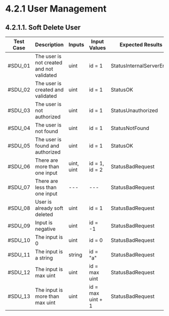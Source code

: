 # 4.2.1 User Management

## 4.2.1.1. Soft Delete User

| **Test Case** | **Description** | **Inputs**     | **Input Values**                                                                            | **Expected Results**             | **Pass/Fail/Untested** |
|---------------------------------------|------|----------|---------------------------------------------------------------------------------------------------|--------------------------------------|------------------------|
| #SDU_01                   | The user is not created and not validated | uint | id = 1 | StatusInternalServerError |  Untested|
| #SDU_02 | The user is created and validated | uint | id = 1 | StatusOK |  Untested|
| #SDU_03 | The user is not authorized | uint | id = 1 | StatusUnauthorized |  Untested|
| #SDU_04 | The user is not found | uint | id = 1 | StatusNotFound |  Untested|
| #SDU_05 | The user is found and authorized | uint | id = 1 | StatusOK |  Untested|
| #SDU_06 | There are more than one input | uint, uint | id = 1, id = 2 | StatusBadRequest |  Untested|
| #SDU_07 | There are less than one input | --- | --- | StatusBadRequest |  Untested|
| #SDU_08 | User is already soft deleted | uint | id = 1 | StatusBadRequest |  Untested|
| #SDU_09 | Input is negative | uint | id = -1 | StatusBadRequest |  Untested|
| #SDU_10 | The input is 0 | uint | id = 0 | StatusBadRequest |  Untested|
| #SDU_11 | The input is a string | string | id = "a" | StatusBadRequest |  Untested|
| #SDU_12 | The input is max uint | uint | id = max uint | StatusBadRequest |  Untested|
| #SDU_13 | The input is more than max uint | uint | id = max uint + 1 | StatusBadRequest |  Untested |
